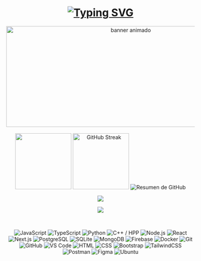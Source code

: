 <h1 align="center">
  <a href="https://git.io/typing-svg">
    <img src="https://readme-typing-svg.herokuapp.com?font=&weight=900&size=40&pause=1000&color=F79F22&center=true&width=700&height=55&lines=%C2%A1Hola%2C+soy+Shuaffx!;Encantado+de+conocerte.;Bienvenido+a+mi+GitHub." alt="Typing SVG" />
  </a>
</h1>

<div align="center">
  <img height="270" width="650" src="https://media4.giphy.com/media/v1.Y2lkPTc5MGI3NjExY3ozNG0yZWZsNWNvbmlpMmoxbmVnMTR2OHRkcmQzaWpwaTcyemt1ZiZlcD12MV9pbnRlcm5hbF9naWZfYnlfaWQmY3Q9Zw/DyAwqCgksTbPOliPb9/giphy.gif" alt="banner animado" />
</div>

<br/>

<!-- ====== STATS ====== -->
<div align="center">
  <!-- Lenguajes más usados -->
  <img src="https://github-readme-stats.vercel.app/api/top-langs/?username=shuaffx&layout=compact&theme=radical" height="150" />
  <!-- Racha de contribuciones -->
  <img src="https://streak-stats.demolab.com?user=shuaffx&theme=dark" height="150" alt="GitHub Streak" />
  <!-- Resumen del perfil -->
  <img src="https://github-profile-summary-cards.vercel.app/api/cards/profile-details?username=shuaffx&theme=codeSTACKr" alt="Resumen de GitHub" />
</div>

<p align="center">
  <img src="https://github-profile-trophy.vercel.app/?username=shuaffx&theme=juicyfresh&no-frame=false&no-bg=true&margin-w=1&column=9" />
</p>

<p align="center">
  <img src="https://profile-counter.glitch.me/%7Bshuaffx%7D/count.svg" />
</p>

<br/>

<!-- ====== LENGUAJES Y HERRAMIENTAS (BADGES) ====== -->
<div align="center">

![JavaScript](https://img.shields.io/badge/javascript-%23F7DF1E.svg?style=for-the-badge&logo=javascript&logoColor=black)
![TypeScript](https://img.shields.io/badge/typescript-%23007ACC.svg?style=for-the-badge&logo=typescript&logoColor=white)
![Python](https://img.shields.io/badge/python-3670A0?style=for-the-badge&logo=python&logoColor=ffdd54)
![C++ / HPP](https://img.shields.io/badge/C++%20%2F%20HPP-%2300599C.svg?style=for-the-badge&logo=c%2B%2B&logoColor=white)
![Node.js](https://img.shields.io/badge/node.js-339933?style=for-the-badge&logo=nodedotjs&logoColor=white)
![React](https://img.shields.io/badge/react-%2320232a.svg?style=for-the-badge&logo=react&logoColor=%2361DAFB)
![Next.js](https://img.shields.io/badge/next.js-%23000000.svg?style=for-the-badge&logo=next.js&logoColor=white)
![PostgreSQL](https://img.shields.io/badge/postgresql-%23316192.svg?style=for-the-badge&logo=postgresql&logoColor=white)
![SQLite](https://img.shields.io/badge/sqlite-%2307405e.svg?style=for-the-badge&logo=sqlite&logoColor=white)
![MongoDB](https://img.shields.io/badge/mongodb-%2347A248.svg?style=for-the-badge&logo=mongodb&logoColor=white)
![Firebase](https://img.shields.io/badge/firebase-%23039BE5.svg?style=for-the-badge&logo=firebase&logoColor=white)
![Docker](https://img.shields.io/badge/docker-%230db7ed.svg?style=for-the-badge&logo=docker&logoColor=white)
![Git](https://img.shields.io/badge/git-%23F05033.svg?style=for-the-badge&logo=git&logoColor=white)
![GitHub](https://img.shields.io/badge/github-%23181717.svg?style=for-the-badge&logo=github&logoColor=white)
![VS Code](https://img.shields.io/badge/vscode-%23007ACC.svg?style=for-the-badge&logo=visual-studio-code&logoColor=white)
![HTML](https://img.shields.io/badge/html5-%23E34F26.svg?style=for-the-badge&logo=html5&logoColor=white)
![CSS](https://img.shields.io/badge/css3-%231572B6.svg?style=for-the-badge&logo=css3&logoColor=white)
![Bootstrap](https://img.shields.io/badge/bootstrap-%238511FA.svg?style=for-the-badge&logo=bootstrap&logoColor=white)
![TailwindCSS](https://img.shields.io/badge/tailwindcss-%2338B2AC.svg?style=for-the-badge&logo=tailwind-css&logoColor=white)
![Postman](https://img.shields.io/badge/Postman-FF6C37?style=for-the-badge&logo=postman&logoColor=white)
![Figma](https://img.shields.io/badge/figma-%23F24E1E.svg?style=for-the-badge&logo=figma&logoColor=white)
![Ubuntu](https://img.shields.io/badge/Ubuntu-E95420?style=for-the-badge&logo=ubuntu&logoColor=white)

</div>
